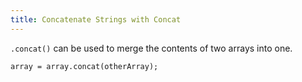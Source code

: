 ```yaml
---
title: Concatenate Strings with Concat
---
```

`.concat()` can be used to merge the contents of two arrays into one.

    array = array.concat(otherArray);